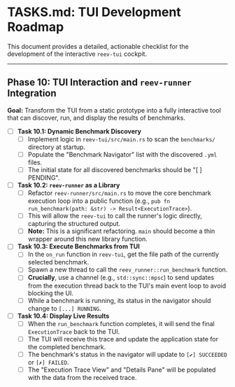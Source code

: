 # TASKS.md: TUI Development Roadmap

This document provides a detailed, actionable checklist for the development of the interactive `reev-tui` cockpit.

---

## Phase 10: TUI Interaction and `reev-runner` Integration

**Goal:** Transform the TUI from a static prototype into a fully interactive tool that can discover, run, and display the results of benchmarks.

-   [ ] **Task 10.1: Dynamic Benchmark Discovery**
    -   [ ] Implement logic in `reev-tui/src/main.rs` to scan the `benchmarks/` directory at startup.
    -   [ ] Populate the "Benchmark Navigator" list with the discovered `.yml` files.
    -   [ ] The initial state for all discovered benchmarks should be "[ ] PENDING".

-   [ ] **Task 10.2: `reev-runner` as a Library**
    -   [ ] Refactor `reev-runner/src/main.rs` to move the core benchmark execution loop into a public function (e.g., `pub fn run_benchmark(path: &str) -> Result<ExecutionTrace>`).
    -   [ ] This will allow the `reev-tui` to call the runner's logic directly, capturing the structured output.
    -   [ ] **Note:** This is a significant refactoring. `main` should become a thin wrapper around this new library function.

-   [ ] **Task 10.3: Execute Benchmarks from TUI**
    -   [ ] In the `on_run` function in `reev-tui`, get the file path of the currently selected benchmark.
    -   [ ] Spawn a new thread to call the `reev_runner::run_benchmark` function.
    -   [ ] **Crucially**, use a channel (e.g., `std::sync::mpsc`) to send updates from the execution thread back to the TUI's main event loop to avoid blocking the UI.
    -   [ ] While a benchmark is running, its status in the navigator should change to `[...] RUNNING`.

-   [ ] **Task 10.4: Display Live Results**
    -   [ ] When the `run_benchmark` function completes, it will send the final `ExecutionTrace` back to the TUI.
    -   [ ] The TUI will receive this trace and update the application state for the completed benchmark.
    -   [ ] The benchmark's status in the navigator will update to `[✔] SUCCEEDED` or `[✗] FAILED`.
    -   [ ] The "Execution Trace View" and "Details Pane" will be populated with the data from the received trace.